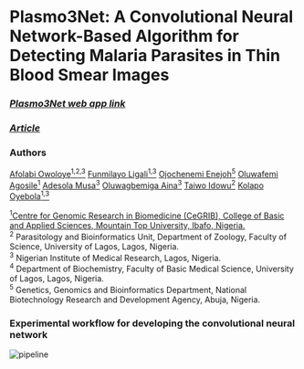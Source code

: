 # Plasmo3Net: A Convolutional Neural Network-Based Algorithm for Detecting Malaria Parasites in Thin Blood Smear Images
### *[Plasmo3Net web app link](https://plasmo3net.streamlit.app/)*<br>
### *[Article](https://www.biorxiv.org/content/10.1101/2024.12.12.628235v1.full)*
### Authors
[Afolabi Owoloye<sup>1,2,3</sup>](https://www.linkedin.com/in/afolabi-owoloye-a1b8a5b5/)
[Funmilayo Ligali<sup>1,3</sup>](https://www.linkedin.com/in/samuel-olawale-olubode-6191a81aa/)
[Ojochenemi Enejoh<sup>5</sup>](https://www.linkedin.com/in/adewale-ogunleye-09029684/)
[Oluwafemi Agosile<sup>1</sup>](https://www.linkedin.com/in/samuel-olawale-olubode-6191a81aa/)
[Adesola Musa<sup>3</sup>](https://www.linkedin.com/in/adewale-ogunleye-09029684/)
[Oluwagbemiga Aina<sup>3</sup>](https://www.linkedin.com/in/adewale-ogunleye-09029684/)
[Taiwo Idowu<sup>2</sup>](https://scholar.google.com/citations?hl=en&user=ViS6ndQAAAAJ)
[Kolapo Oyebola<sup>1,3</sup>](https://www.linkedin.com/in/kolapo-oyebola-phd-67493836/)

[<sup>1</sup>Centre for Genomic Research in Biomedicine (CeGRIB), College of Basic and Applied Sciences, Mountain Top University, Ibafo, Nigeria.</sup>](https://www.linkedin.com/company/81576850/admin/dashboard/)<br>
<sup>2</sup> Parasitology and Bioinformatics Unit, Department of Zoology, Faculty of Science, University of Lagos, Lagos, Nigeria.<br>
<sup>3</sup> Nigerian Institute of Medical Research, Lagos, Nigeria.<br>
<sup>4</sup> Department of Biochemistry, Faculty of Basic Medical Science, University of Lagos, Lagos, Nigeria.<br>
<sup>5</sup> Genetics, Genomics and Bioinformatics Department, National Biotechnology Research and Development Agency, Abuja, Nigeria.<br>


### Experimental workflow for developing the convolutional neural network
![pipeline](https://github.com/user-attachments/assets/24f9e6f2-c89d-4bb8-8d93-d952c5285e76)



